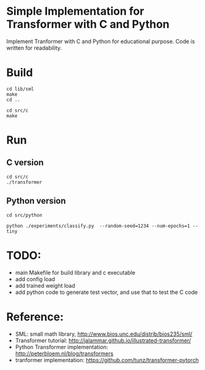 # Simple Implementation for Transformer with C and Python

Implement Tranformer with C and Python for educational purpose. Code is written for readability.

# Build

```
cd lib/sml
make
cd ..

cd src/c
make

```

# Run

## C version
```
cd src/c
./transformer

```

## Python version
```
cd src/python

python ./experiments/classify.py  --random-seed=1234 --num-epochs=1 --tiny

```

# TODO:
- main Makefile for build library and c executable
- add config load
- add trained weight load
- add python code to generate test vector, and use that to test the C code

# Reference:
- SML: small math library, http://www.bios.unc.edu/distrib/bios235/sml/
- Transformer tutorial: http://jalammar.github.io/illustrated-transformer/
- Python Transformer implementation: http://peterbloem.nl/blog/transformers
- tranformer implementation: https://github.com/tunz/transformer-pytorch
